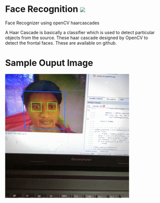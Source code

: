 # Face Recognition [![](https://img.shields.io/github/license/mashape/apistatus.svg)](https://github.com/Shyamspr/face_recognition/blob/master/LICENSE)

Face Recognizer using openCV haarcascades

A Haar Cascade is basically a classifier which is used to detect particular objects from the source. These haar cascade designed by OpenCV to detect the frontal faces. These are available on github.

# Sample Ouput Image

<img src="IMG.jpg" width=400 height=400/>
